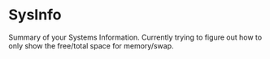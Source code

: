 # SysInfo
Summary of your Systems Information.
Currently trying to figure out how to only show the free/total space for memory/swap.
